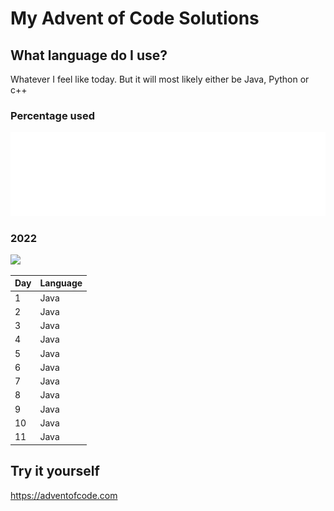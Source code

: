 # My Advent of Code Solutions



## What language do I use?
Whatever I feel like today. But it will most likely either be Java, Python or c++
### Percentage used
![Metrics](/visuals/github-metrics.svg)
### 2022
![](https://img.shields.io/badge/stars%20⭐-22-yellow)

|Day|Language|
|--|--|
|1|Java|
|2|Java|
|3|Java|
|4|Java|
|5|Java|
|6|Java|
|7|Java|
|8|Java|
|9|Java|
|10|Java|
|11|Java|

## Try it yourself
https://adventofcode.com
